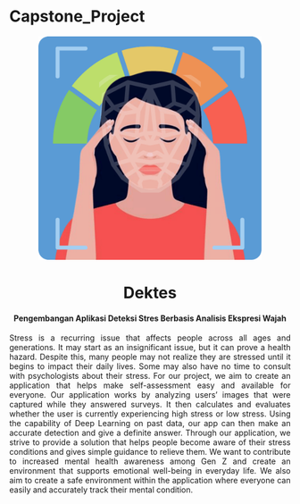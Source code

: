 # Capstone_Project

<p align="center"><a><img src="app/src/main/res/drawable/logocapstone.png" width="400"></a></p> 
<h1 align="center"><b>Dektes</b></h1>

<h4 align="center">Pengembangan Aplikasi Deteksi Stres Berbasis Analisis Ekspresi Wajah</h4>

<p align="justify">  Stress is a recurring issue that affects people across all ages and generations. It may start as an insignificant issue, but it can prove a health hazard. Despite this, many people may not realize they are stressed until it begins to impact their daily lives. Some may also have no time to consult with psychologists about their stress. For our project, we aim to create an application that helps make self-assessment easy and available for everyone. Our application works by analyzing users’ images that were captured while they answered surveys. It then calculates and evaluates whether the user is currently experiencing high stress or low stress. Using the capability of Deep Learning on past data, our app can then make an accurate detection and give a definite answer. Through our application, we strive to provide a solution that helps people become aware of their stress conditions and gives simple guidance to relieve them. We want to contribute to increased mental health awareness among Gen Z and create an environment that supports emotional well-being in everyday life. We also aim to create a safe environment within the application where everyone can easily and accurately track their mental condition.</p>
